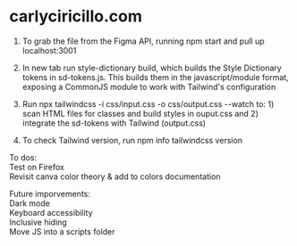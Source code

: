 # carlyciricillo.com

1) To grab the file from the Figma API, running npm start and pull up localhost:3001

2) In new tab run style-dictionary build, which builds the Style Dictionary tokens in sd-tokens.js. This builds them in the javascript/module format, exposing a CommonJS module to work with Tailwind's configuration

3) Run npx tailwindcss -i css/input.css -o css/output.css --watch to: 1) scan HTML files for classes and build styles in ouput.css and 2) integrate the sd-tokens with Tailwind (output.css)

4) To check Tailwind version, run npm info tailwindcss version

To dos:\
Test on Firefox\
Revisit canva color theory & add to colors documentation

Future imporvements:\
Dark mode\
Keyboard accessibility\
Inclusive hiding\
Move JS into a scripts folder